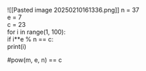 ![[Pasted image 20250210161336.png]]
n = 37  
e = 7  
c = 23  
for i in range(1, 100):  
    if i**e % n == c:  
        print(i)  
  
#pow(m, e, n) == c